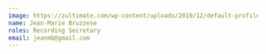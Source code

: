 ```yaml
---
image: https://zultimate.com/wp-content/uploads/2019/12/default-profile.png
name: Jean-Marie Bruzzese
roles: Recording Secretary
email: jeanmb@gmail.com
---
```

